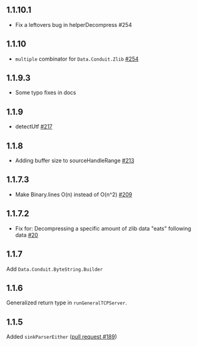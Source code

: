 ## 1.1.10.1

* Fix a leftovers bug in helperDecompress #254

## 1.1.10

* `multiple` combinator for `Data.Conduit.Zlib` [#254](https://github.com/snoyberg/conduit/issues/254)

## 1.1.9.3

* Some typo fixes in docs

## 1.1.9

* detectUtf [#217](https://github.com/snoyberg/conduit/pull/217)

## 1.1.8

*  Adding buffer size to sourceHandleRange [#213](https://github.com/snoyberg/conduit/pull/213)

## 1.1.7.3

* Make Binary.lines O(n) instead of O(n^2) [#209](https://github.com/snoyberg/conduit/pull/209)

## 1.1.7.2

* Fix for: Decompressing a specific amount of zlib data "eats" following data [#20](https://github.com/fpco/streaming-commons/issues/20)

## 1.1.7

Add `Data.Conduit.ByteString.Builder`

## 1.1.6

Generalized return type in `runGeneralTCPServer`.

## 1.1.5

Added `sinkParserEither` ([pull request #189](https://github.com/snoyberg/conduit/pull/189))
